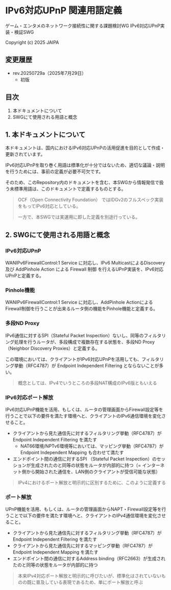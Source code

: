# IPv6対応UPnP 関連用語定義

ゲーム・エンタメのネットワーク接続性に関する課題検討WG IPv6対応UPnP実装・検証SWG

Copyright (c) 2025 JAIPA

## 変更履歴

- rev.20250729a（2025年7月29日）
  - 初版

## 目次

1. 本ドキュメントについて
2. SWGにて使用される用語と概念

## 1. 本ドキュメントについて

本ドキュメントは、国内におけるIPv6対応UPnPの活用促進を目的として作成・更新されています。

IPv6対応UPnPを取り巻く用語は標準化が十分ではないため、適切な議論・説明を行うためには、事前の定義が必要不可欠です。

そのため、このRepository内のドキュメントを含む、本SWGから情報発信で扱う未標準用語は、このドキュメントで定義するものとする。

> OCF（Open Connectivity Foundation） ではIDGv2のフルスペック実装をもってIPv6対応としている。
>
> 一方で、本SWGでは実運用に即した定義を別途行っている。

## 2. SWGにて使用される用語と概念

### IPv6対応UPnP

WANIPv6FirewallControl:1 Service に対応し、IPv6 MulticastによるDiscovery 及び AddPinhole Action による Firewall 制御 を行えるUPnP実装を、IPv6対応UPnPと定義する。

### Pinhole機能

WANIPv6FirewallControl:1 Service に対応し、AddPinhole ActionによるFirewall制御を行うことが出来るルータ側の機能をPinhole機能と定義する。

### 多段ND Proxy

IPv6通信に対するSPI（Stateful Packet Inspection）ないし、同等のフィルタリング処理を行うルータが、多段構成で複数存在する状態を、多段ND Proxy（Neighbor Discovery Proxies）と定義する。

この環境においては、クライアントがIPv6対応UPnPを活用しても、フィルタリング挙動（RFC4787）が Endpoint Independent Filtering とならないことが多い。

> 概念としては、IPv4でいうところの多段NAT構成のIPv6版ともいえる

### IPv6対応ポート解放

IPv6対応UPnP機能を活用、もしくは、ルータの管理画面からFirewall設定等を行うことで以下の要件を満たす環境へと、クライアントのIPv6通信環境を変化させること。

- クライアントから見た通信先に対するフィルタリング挙動（RFC4787）が Endpoint Independent Filtering を満たす
  - NAT66環境/NPTv6環境等においては、マッピング挙動（RFC4787）が Endpoint Independent Mapping も合わせて満たす
- エンドポイント間の通信に対するSPI （Stateful Packet Inspection）のセッションが生成されたのと同等の状態をルータが内部的に持つ（= インターネット側から開始された通信を、LAN側のクライアントが受信可能な状態）

> IPv4におけるポート解放と明示的に区別するために、このように定義する

### ポート解放

UPnP機能を活用、もしくは、ルータの管理画面からNAPT・Firewall設定等を行うことで以下の要件を満たす環境へと、クライアントのIPv4通信環境を変化させること。

- クライアントから見た通信先に対するフィルタリング挙動（RFC4787）が Endpoint Independent Filtering を満たす
- クライアントから見た通信先に対するマッピング挙動（RFC4787）が Endpoint Independent Mapping を満たす
- エンドポイント間の通信に対するAddress binding（RFC2663）が生成されたのと同等の状態をルータが内部的に持つ

> 本来IPv4対応ポート解放と明示的に呼びたいが、標準化はされていないものの既に普及している表現であるため、単にポート解放と呼ぶ

